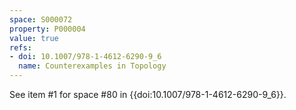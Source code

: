 ```yaml
---
space: S000072
property: P000004
value: true
refs:
- doi: 10.1007/978-1-4612-6290-9_6
  name: Counterexamples in Topology
---
```


See item #1 for space #80 in {{doi:10.1007/978-1-4612-6290-9_6}}.
